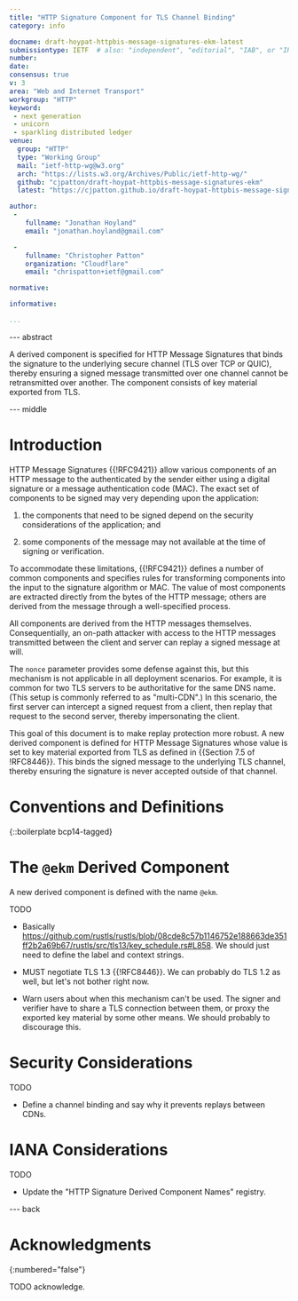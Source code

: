 ```yaml
---
title: "HTTP Signature Component for TLS Channel Binding"
category: info

docname: draft-hoypat-httpbis-message-signatures-ekm-latest
submissiontype: IETF  # also: "independent", "editorial", "IAB", or "IRTF"
number:
date:
consensus: true
v: 3
area: "Web and Internet Transport"
workgroup: "HTTP"
keyword:
 - next generation
 - unicorn
 - sparkling distributed ledger
venue:
  group: "HTTP"
  type: "Working Group"
  mail: "ietf-http-wg@w3.org"
  arch: "https://lists.w3.org/Archives/Public/ietf-http-wg/"
  github: "cjpatton/draft-hoypat-httpbis-message-signatures-ekm"
  latest: "https://cjpatton.github.io/draft-hoypat-httpbis-message-signatures-ekm/draft-hoypat-httpbis-message-signatures-ekm.html"

author:
 -
    fullname: "Jonathan Hoyland"
    email: "jonathan.hoyland@gmail.com"

 -
    fullname: "Christopher Patton"
    organization: "Cloudflare"
    email: "chrispatton+ietf@gmail.com"

normative:

informative:

...
```


--- abstract

A derived component is specified for HTTP Message Signatures that binds the
signature to the underlying secure channel (TLS over TCP or QUIC), thereby
ensuring a signed message transmitted over one channel cannot be retransmitted
over another. The component consists of key material exported from TLS.

--- middle

# Introduction

HTTP Message Signatures {{!RFC9421}} allow various components of an HTTP
message to the authenticated by the sender either using a digital signature or
a message authentication code (MAC). The exact set of components to be signed
may very depending upon the application:

1. the components that need to be signed depend on the security considerations
   of the application; and

1. some components of the message may not available at the time of signing or
   verification.

To accommodate these limitations, {{!RFC9421}} defines a number of common
components and specifies rules for transforming components into the input to
the signature algorithm or MAC. The value of most components are extracted
directly from the bytes of the HTTP message; others are derived from the
message through a well-specified process.

All components are derived from the HTTP messages themselves. Consequentially,
an on-path attacker with access to the HTTP messages transmitted between the
client and server can replay a signed message at will.

The `nonce` parameter provides some defense against this, but this mechanism is
not applicable in all deployment scenarios. For example, it is common for two
TLS servers to be authoritative for the same DNS name. (This setup is commonly
referred to as "multi-CDN".) In this scenario, the first server can intercept a
signed request from a client, then replay that request to the second server,
thereby impersonating the client.

This goal of this document is to make replay protection more robust. A new
derived component is defined for HTTP Message Signatures whose value is set to
key material exported from TLS as defined in {{Section 7.5 of !RFC8446}}. This
binds the signed message to the underlying TLS channel, thereby ensuring the
signature is never accepted outside of that channel.

# Conventions and Definitions

{::boilerplate bcp14-tagged}

# The `@ekm` Derived Component

A new derived component is defined with the name `@ekm`.

TODO

* Basically
  <https://github.com/rustls/rustls/blob/08cde8c57b1146752e188663de351ff2b2a69b67/rustls/src/tls13/key_schedule.rs#L858>.
  We should just need to define the label and context strings.

* MUST negotiate TLS 1.3 {{!RFC8446}}. We can probably do TLS 1.2 as well,
  but let's not bother right now.

* Warn users about when this mechanism can't be used. The signer and verifier
  have to share a TLS connection between them, or proxy the exported key
  material by some other means. We should probably to discourage this.

# Security Considerations

TODO

* Define a channel binding and say why it prevents replays between CDNs.

# IANA Considerations

TODO

* Update the "HTTP Signature Derived Component Names" registry.

--- back

# Acknowledgments
{:numbered="false"}

TODO acknowledge.
